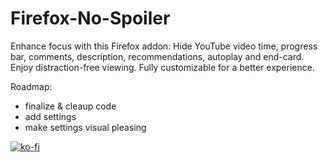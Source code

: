 # Firefox-No-Spoiler

Enhance focus with this Firefox addon: Hide YouTube video time, progress bar, comments, description, recommendations, autoplay and end-card. Enjoy distraction-free viewing. Fully customizable for a better experience.

Roadmap:
- finalize & cleaup code
- add settings
- make settings visual pleasing


[![ko-fi](https://storage.ko-fi.com/cdn/kofi2.png?v=3)](https://ko-fi.com/P5P7NLC40)
